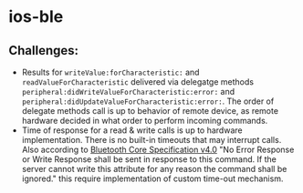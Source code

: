 # ios-ble

## Challenges:
* Results for `writeValue:forCharacteristic:` and `readValueForCharacteristic` delivered via delegatge methods `peripheral:didWriteValueForCharacteristic:error:` and `peripheral:didUpdateValueForCharacteristic:error:`. The order of delegate methods call is up to behavior of remote device, as remote hardware decided in what order to perform incoming commands.
* Time of response for a read & write calls is up to hardware implementation. There is no built-in timeouts that may interrupt calls. Also according to [Bluetooth Core Specification v4.0](https://www.bluetooth.org/docman/handlers/downloaddoc.ashx?doc_id=229737) "No Error Response or Write Response shall be sent in response to this command. If the server cannot write this attribute for any reason the command shall be ignored." this require implementation of custom time-out mechanism.
